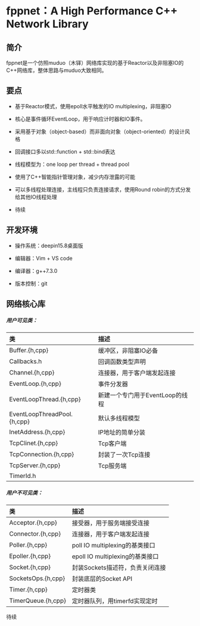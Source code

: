 # fppnet：A High Performance C++ Network Library

## 简介

fppnet是一个仿照muduo（木铎）网络库实现的基于Reactor以及非阻塞IO的C++网络库，整体思路与muduo大致相同。

## 要点

* 基于Reactor模式，使用epoll水平触发的IO multiplexing，非阻塞IO

* 核心是事件循环EventLoop，用于响应计时器和IO事件。

* 采用基于对象（object-based）而非面向对象（object-oriented）的设计风格

* 回调接口多以std::function + std::bind表达

* 线程模型为：one loop per thread + thread pool

* 使用了C++智能指针管理对象，减少内存泄露的可能

* 可以多线程处理连接，主线程只负责连接请求，使用Round robin的方式分发给其他IO线程处理

* 待续

## 开发环境

* 操作系统：deepin15.8桌面版

* 编辑器：Vim + VS code

* 编译器：g++7.3.0

* 版本控制：git

## 网络核心库

##### 用户可见类：


| 类             |       描述         |
| :------------   | :--------------  |
| Buffer.{h,cpp} | 缓冲区，非阻塞IO必备 |
|  Callbacks.h   | 回调函数类型声明                  |
| Channel.{h,cpp} | 连接器，用于客户端发起连接 |
| EventLoop.{h,cpp} | 事件分发器 |
| EventLoopThread.{h,cpp} |新建一个专门用于EventLoop的线程 |
| EventLoopThreadPool.{h,cpp} | 默认多线程模型 |
| InetAddress.{h,cpp} | IP地址的简单分装 |
| TcpClinet.{h,cpp} | Tcp客户端 |
| TcpConnection.{h,cpp} | 封装了一次Tcp连接 |
| TcpServer.{h,cpp} | Tcp服务端 |
| TimerId.h | |

##### 用户不可见类：

| 类             |       描述         |
| :------------   | :--------------  |
| Acceptor.{h,cpp} | 接受器，用于服务端接受连接 |
| Connector.{h,cpp} | 连接器，用于客户端发起连接 |
| Poller.{h,cpp} | poll IO multiplexing的基类接口|
| Epoller.{h,cpp} | epoll IO multiplexing的基类接口 |
| Socket.{h,cpp} | 封装Sockets描述符，负责关闭连接 |
| SocketsOps.{h,cpp} | 封装底层的Socket API |
| Timer.{h,cpp} | 定时器类 |
| TimerQueue.{h,cpp} | 定时器队列，用timerfd实现定时 |

待续